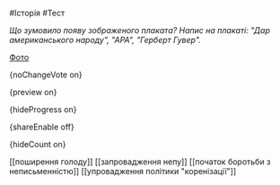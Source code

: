 #Історія #Тест

*Що зумовило появу зображеного плаката? Напис на плакаті: "Дар американського народу", "АРА", "Герберт Гувер".*

[Фото](https://zno.osvita.ua//doc/images/znotest/66/6666/7_17.jpg)

{noChangeVote on}

{preview on}

{hideProgress on}

{shareEnable off}

{hideCount on}

[[поширення голоду]]
[[запровадження непу]]
[[початок боротьби з неписьменністю]]
[[упровадження політики "коренізації"]]
